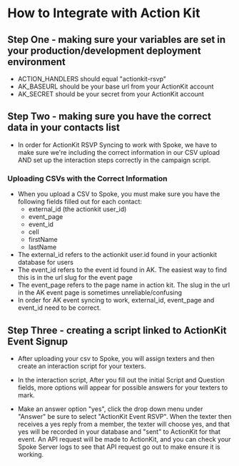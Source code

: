 # How to Integrate with Action Kit

## Step One - making sure your variables are set in your production/development deployment environment

- ACTION_HANDLERS should equal "actionkit-rsvp"
- AK_BASEURL should be your base url from your ActionKit account
- AK_SECRET should be your secret from your ActionKit account

## Step Two - making sure you have the correct data in your contacts list

- In order for ActionKit RSVP Syncing to work with Spoke, we have to make sure we're including the correct information in our CSV upload AND set up the interaction steps correctly in the campaign script.

### Uploading CSVs with the Correct Information
- When you upload a CSV to Spoke, you must make sure you have the following fields filled out for each contact:
  * external_id (the actionkit user_id)
  * event_page
  * event_id
  * cell
  * firstName
  * lastName
- The external_id refers to the actionkit  user.id found in your actionkit database for users
- The event_id refers to the event id found in AK. The easiest way to find this is in the url slug for the event page
- The event_page refers to the page name in action kit. The slug in the url in the AK event page is sometimes unreliable/confusing
- In order for AK event syncing to work, external_id, event_page and event_id need to be correct.

## Step Three - creating a script linked to ActionKit Event Signup

- After uploading your csv to Spoke, you will assign texters and then create an interaction script for your texters.

- In the interaction script, After you fill out the initial Script and Question fields, more options will appear for possible answers for your texters to mark.
- Make an answer option "yes", click the drop down menu under "Answer" be sure to select "ActionKit Event RSVP". When the texter then receives a yes reply from a member, the texter will choose yes, and that yes will be recorded in your database and "sent" to ActionKit for that event. An API request will be made to ActionKit, and you can check your Spoke Server logs to see that API request go out to make ensure it is working.
